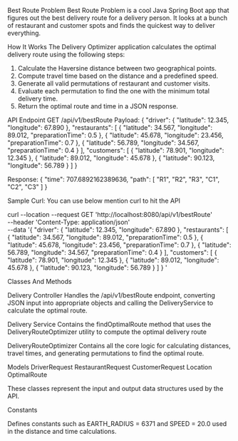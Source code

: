 Best Route Problem
Best Route Problem is a cool Java Spring Boot app that figures out the best delivery route for a delivery person. It looks at a bunch of restaurant and customer spots and finds the quickest way to deliver everything.

How It Works
The Delivery Optimizer application calculates the optimal delivery route using the following steps:
1.	Calculate the Haversine distance between two geographical points.
2.	Compute travel time based on the distance and a predefined speed.
3.	Generate all valid permutations of restaurant and customer visits.
4.	Evaluate each permutation to find the one with the minimum total delivery time.
5.	Return the optimal route and time in a JSON response.

 

API Endpoint
GET /api/v1/bestRoute
Payload:
{
  "driver": {
    "latitude": 12.345,
    "longitude": 67.890
  },
  "restaurants": [
    {
      "latitude": 34.567,
      "longitude": 89.012,
      "preparationTime": 0.5
    },
    {
      "latitude": 45.678,
      "longitude": 23.456,
      "preparationTime": 0.7
    },
    {
      "latitude": 56.789,
      "longitude": 34.567,
      "preparationTime": 0.4
    }
  ],
  "customers": [
    {
      "latitude": 78.901,
      "longitude": 12.345
    },
    {
      "latitude": 89.012,
      "longitude": 45.678
    },
    {
      "latitude": 90.123,
      "longitude": 56.789
    }
  ]
}

Response:
{
    "time": 707.6892162389636,
    "path": [
        "R1",
        "R2",
        "R3",
        "C1",
        "C2",
        "C3"
    ]
}

Sample Curl: 
You can use below mention curl to hit the API

curl --location --request GET 'http://localhost:8080/api/v1/bestRoute' \
--header 'Content-Type: application/json' \
--data '{
  "driver": {
    "latitude": 12.345,
    "longitude": 67.890
  },
  "restaurants": [
    {
      "latitude": 34.567,
      "longitude": 89.012,
      "preparationTime": 0.5
    },
    {
      "latitude": 45.678,
      "longitude": 23.456,
      "preparationTime": 0.7
    },
    {
      "latitude": 56.789,
      "longitude": 34.567,
      "preparationTime": 0.4
    }
  ],
  "customers": [
    {
      "latitude": 78.901,
      "longitude": 12.345
    },
    {
      "latitude": 89.012,
      "longitude": 45.678
    },
    {
      "latitude": 90.123,
      "longitude": 56.789
    }
  ]
}
'

Classes And Methods

Delivery Controller
Handles the /api/v1/bestRoute endpoint, converting JSON input into appropriate objects and calling the DeliveryService to calculate the optimal route.

Delivery Service
Contains the findOptimalRoute method that uses the DeliveryRouteOptimizer utility to compute the optimal delivery route

DeliveryRouteOptimizer
Contains all the core logic for calculating distances, travel times, and generating permutations to find the optimal route.

Models
DriverRequest
RestaurantRequest
CustomerRequest
Location
OptimalRoute

These classes represent the input and output data structures used by the API.

Constants

Defines constants such as EARTH_RADIUS =  6371 and SPEED = 20.0 used in the distance and time calculations.
